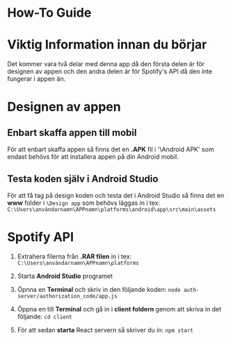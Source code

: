 # How-To Guide

# Viktig Information innan du börjar

Det kommer vara två delar med denna app då den första delen är för designen av appen och den andra delen är för Spotify's API då den inte fungerar i appen än.

# Designen av appen

## Enbart skaffa appen till mobil
För att enbart skaffa appen så finns det en **.APK** fil i '\Android APK' som endast behövs för att installera appen på din Android mobil.

## Testa koden själv i **Android Studio**
För att få tag på design koden och testa det i Android Studio så finns det en **www** folder i `\Design app` som behövs läggas in i tex: `C:\Users\användarnamn\APPnamn\platforms\android\app\src\main\assets`

# Spotify API

1. Extrahera filerna från **.RAR filen** in i tex: `C:\Users\användarnamn\APPnamn\platforms`

2. Starta **Android Studio** programet

3. Öpnna en **Terminal** och skriv in den följande koden: `node auth-server/authorization_code/app.js`

4. Öppna en till **Terminal** och gå in i **client foldern** genom att skriva in det följande: `cd client`

5. För att sedan **starta** React servern så skriver du in: `npm start`
